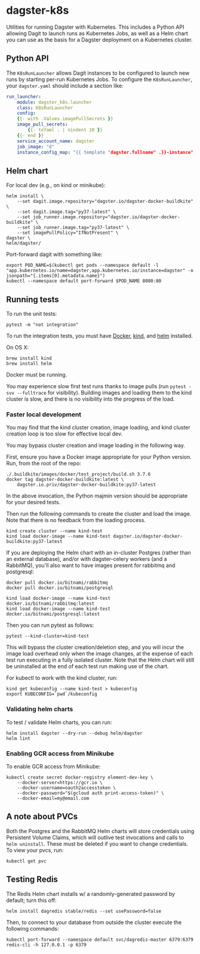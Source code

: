# dagster-k8s

Utilities for running Dagster with Kubernetes. This includes a Python API allowing Dagit to launch
runs as Kubernetes Jobs, as well as a Helm chart you can use as the basis for a Dagster deployment
on a Kubernetes cluster.

## Python API

The `K8sRunLauncher` allows Dagit instances to be configured to launch new runs by starting per-run
Kubernetes Jobs. To configure the `K8sRunLauncher`, your `dagster.yaml` should include a section
like:

```yaml
run_launcher:
    module: dagster_k8s.launcher
    class: K8sRunLauncher
    config:
    {{- with .Values.imagePullSecrets }}
    image_pull_secrets:
        {{- toYaml . | nindent 10 }}
    {{- end }}
    service_account_name: dagster
    job_image: "d"
    instance_config_map: "{{ template "dagster.fullname" .}}-instance"
```

## Helm chart

For local dev (e.g., on kind or minikube):

    helm install \
        --set dagit.image.repository="dagster.io/dagster-docker-buildkite" \
        --set dagit.image.tag="py37-latest" \
        --set job_runner.image.repository="dagster.io/dagster-docker-buildkite" \
        --set job_runner.image.tag="py37-latest" \
        --set imagePullPolicy="IfNotPresent" \
    dagster \
    helm/dagster/

Port-forward dagit with something like:

    export POD_NAME=$(kubectl get pods --namespace default -l "app.kubernetes.io/name=dagster,app.kubernetes.io/instance=dagster" -o jsonpath="{.items[0].metadata.name}")
    kubectl --namespace default port-forward $POD_NAME 8080:80

## Running tests

To run the unit tests:

    pytest -m "not integration"

To run the integration tests, you must have [Docker](https://docs.docker.com/install/),
[kind](https://kind.sigs.k8s.io/docs/user/quick-start#installation),
and [helm](https://helm.sh/docs/intro/install/) installed.

On OS X:

    brew install kind
    brew install helm

Docker must be running.

You may experience slow first test runs thanks to image pulls (run `pytest -svv --fulltrace` for
visibility). Building images and loading them to the kind cluster is slow, and there is
no visibility into the progress of the load.

### Faster local development

You may find that the kind cluster creation, image loading, and kind cluster creation loop
is too slow for effective local dev.

You may bypass cluster creation and image loading in the following way.

First, ensure you have a Docker image appropriate for your Python version. Run, from the root of
the repo:

    ./.buildkite/images/docker/test_project/build.sh 3.7.6
    docker tag dagster-docker-buildkite:latest \
        dagster.io.priv/dagster-docker-buildkite:py37-latest

In the above invocation, the Python majmin version should be appropriate for your desired tests.

Then run the following commands to create the cluster and load the image. Note that there is no
feedback from the loading process.

    kind create cluster --name kind-test
    kind load docker-image --name kind-test dagster.io/dagster-docker-buildkite:py37-latest

If you are deploying the Helm chart with an in-cluster Postgres (rather than an external database),
and/or with dagster-celery workers (and a RabbitMQ), you'll also want to have images present for
rabbitmq and postgresql:

    docker pull docker.io/bitnami/rabbitmq
    docker pull docker.io/bitnami/postgresql

    kind load docker-image --name kind-test docker.io/bitnami/rabbitmq:latest
    kind load docker-image --name kind-test docker.io/bitnami/postgresql:latest

Then you can run pytest as follows:

    pytest --kind-cluster=kind-test

This will bypass the cluster creation/deletion step, and you will incur the image load overhead
only when the image changes, at the expense of each test run executing in a fully isolated cluster.
Note that the Helm chart will still be uninstalled at the end of each test run making use of the
chart.

For kubectl to work with the kind cluster, run:

    kind get kubeconfig --name kind-test > kubeconfig
    export KUBECONFIG=`pwd`/kubeconfig

### Validating helm charts

To test / validate Helm charts, you can run:

```shell
helm install dagster --dry-run --debug helm/dagster
helm lint
```

### Enabling GCR access from Minikube

To enable GCR access from Minikube:

```
kubectl create secret docker-registry element-dev-key \
    --docker-server=https://gcr.io \
    --docker-username=oauth2accesstoken \
    --docker-password="$(gcloud auth print-access-token)" \
    --docker-email=my@email.com
```

## A note about PVCs

Both the Postgres and the RabbitMQ Helm charts will store credentials using Persistent Volume
Claims, which will outlive test invocations and calls to `helm uninstall`. These must be deleted if
you want to change credentials. To view your pvcs, run:

    kubectl get pvc

## Testing Redis

The Redis Helm chart installs w/ a randomly-generated password by default; turn this off:

```
helm install dagredis stable/redis --set usePassword=false
```

Then, to connect to your database from outside the cluster execute the following commands:

```
kubectl port-forward --namespace default svc/dagredis-master 6379:6379
redis-cli -h 127.0.0.1 -p 6379
```
